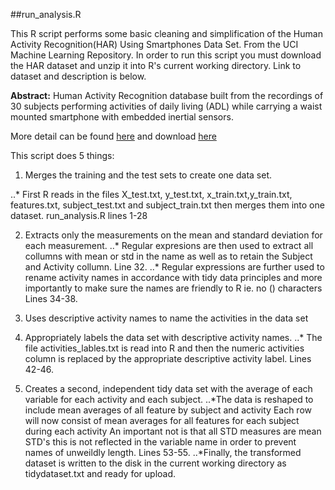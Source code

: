 ##run_analysis.R

This R script performs some basic cleaning and simplification of the 
Human Activity Recognition(HAR) Using Smartphones Data Set. From the UCI Machine
Learning Repository. In order to run this script you must download the HAR dataset
and unzip it into R's current working directory.  Link to dataset and description
is below.

__Abstract:__ Human Activity Recognition database built from the recordings of 
30 subjects performing activities of daily living (ADL) while carrying a waist
mounted smartphone with embedded inertial sensors.

More detail can be found [here](http://archive.ics.uci.edu/ml/datasets/Human+Activity+Recognition+Using+Smartphones) and download [here](https://d396qusza40orc.cloudfront.net/getdata%2Fprojectfiles%2FUCI%20HAR%20Dataset.zip )

This script does 5 things:

1.    Merges the training and the test sets to create one data set.

..* First R reads in the files X\_test.txt, y\_test.txt, x\_train.txt,y\_train.txt, features.txt, subject\_test.txt and subject\_train.txt then
merges them into one dataset. run_analysis.R lines 1-28
  
2.    Extracts only the measurements on the mean and standard deviation for each measurement.
..* Regular expresions are then used to extract all collumns with mean or std in the name as 
well as to retain the Subject and Activity collumn. Line 32.
..* Regular expressions are further used to rename activity names in accordance with tidy data 
principles and more importantly to make sure the names are friendly to R ie. no () characters
Lines 34-38.

3.    Uses descriptive activity names to name the activities in the data set
4.    Appropriately labels the data set with descriptive activity names.
..* The file activities\_lables.txt is read into R and then the numeric activities column is
replaced by the appropriate descriptive activity label. Lines 42-46.

5.    Creates a second, independent tidy data set with the average of each variable for each activity and each subject. 
..*The data is reshaped to include mean averages of all feature by subject and activity
Each row will now consist of mean averages for all features for each subject during each activity
An important not is that all STD measures are mean STD's this is not reflected in the variable name
in order to prevent names of unweildly length. Lines 53-55.
..*Finally, the transformed dataset is written to the disk in the current working directory as
tidydataset.txt and ready for upload.
